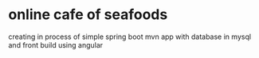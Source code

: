 # online cafe of seafoods
creating in process of simple spring boot  mvn app with database in mysql and front build using angular 
